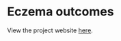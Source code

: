 # Eczema outcomes

View the project website [here](https://julianmatthewman.github.io/Eczema_outcomes).